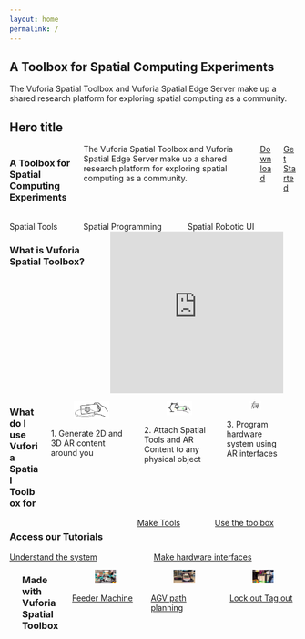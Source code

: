 ```yaml
---
layout: home
permalink: /
---
```

<!--- references for styling: https://bulma.io/documentation/ --->

  <section class="section">
    <div class="container">
      <h1 class="title">A Toolbox for Spatial Computing Experiments</h1>
    </div>
     <div class="container">
      The Vuforia Spatial Toolbox and Vuforia Spatial Edge Server make up a shared research platform for exploring spatial computing as a community.
       </div>
  </section>

<section class="hero">
  <div class="hero-body">
    <div class="container">
      <h1 class="title">
        Hero title
      </h1>
    </div>
  </div>
</section>
<div class="columns is-vcentered  is-multiline ">
  <div class="column is-full">
    <h3>A Toolbox for Spatial Computing Experiments</h3>
      </div>
      <div class="column">
    The Vuforia Spatial Toolbox and Vuforia Spatial Edge Server make up a shared research platform for exploring spatial computing as a community.
  </div>
  <div class="column is-one-fifth">
    <a class="button is-success is-outlined is-pulled-right" href="/docs/use">
         Download
       </a></div>
        <div class="column is-one-fifth">
    <a class="button is-success is-outlined is-pulled-right" href="/docs/use">
      Get Started
    </a>
  </div>
</div>

<div class="columns is-vcentered is-centered  is-multiline ">
  <div class="column is-one-third">
    <img src="resources/distance.gif" alt=""/>
    <div class="column is-full">
        Spatial Tools
    </div>
  </div>
  <div class="column is-one-third">
    <img src="resources/vst.gif" alt=""/>
    <div class="column is-full">
        Spatial Programming
    </div>
  </div>
  <div class="column is-one-third">
    <img src="resources/mir.gif" alt=""/>
    <div class="column is-full">
        Spatial Robotic UI
    </div>
  </div>
  <div class="column is-full">
  &nbsp;
    </div>
</div>


<div class="columns is-vcentered is-centered is-0  is-multiline ">
  <div class="column is-full">
    <h3>What is Vuforia Spatial Toolbox?</h3>
  </div><div class="column is-full" style="position: relative; width: 100%; height: 0; padding-bottom: 56.25%;">
              <iframe src="https://www.youtube.com/embed/JLP2t7yymnQ?rel=0" frameborder="0" allow="autoplay;" allowfullscreen class="video" style="position: absolute;top: 0; left: 0; width: 100%; height: 100%;">
              <img src = "resources/toolboxVideoPlaceholder.jpg" border = "0">
              </iframe>
       </div>
        <div class="column is-full">
         &nbsp;
           </div>
  </div>
  
  <div class="columns is-vcentered is-centered  is-multiline ">
  <div class="column is-full">
  <h3>What do I use Vuforia Spatial Toolbox for</h3>
  </div>
  <div class="column is-one-third">
  <figure class="image is-5by3">
    <img src="resources/what1.jpg" alt="Image of Reality Server"/>
    </figure>
    <div class="column is-info">
        1. Generate 2D and 3D AR content around you 
    </div>
  </div>
  <div class="column is-one-third">
  <figure class="image is-5by3">
    <img src="resources/what3.jpg" alt="Image of Reality Server"/>
    </figure>
    <div class="column">
        2. Attach Spatial Tools and AR  Content to any physical object
    </div>
  </div>
  <div class="column is-one-third">
  <figure class="image is-5by3">
    <img src="resources/what2.jpg" alt="Image of Reality Server"/>
    </figure>
    <div class="column">
        3. Program hardware system using AR interfaces
    </div>
  </div>
   <div class="column is-full">
    &nbsp;
      </div>
</div>

<div class="columns is-vcentered is-centered  is-multiline ">
 <div class="column is-full">
    <h3>Access our Tutorials</h3>
  </div>
  <div class="column is-half">
   <a class="button is-medium is-fullwidth is-info is-outlined" href="https://github.com/ptcrealitylab/vuforia-spatial-toolbox-documentation/tree/master/make%20tools">
   Make Tools</a>
  </div>
  <div class="column is-half">
   <a class="button is-medium is-fullwidth is-info is-outlined" href="https://github.com/ptcrealitylab/vuforia-spatial-toolbox-documentation/tree/master/use">
   Use the toolbox</a>
  </div>
  </div><div class="columns is-vcentered is-centered">
  <div class="column is-half">
   <a class="button is-medium is-fullwidth is-info is-outlined" href="https://github.com/ptcrealitylab/vuforia-spatial-toolbox-documentation/tree/master/understandSystem">
   Understand the system</a>
  </div>
  <div class="column is-half">
    <a class="button is-medium is-fullwidth is-info is-outlined" href="https://github.com/ptcrealitylab/vuforia-spatial-toolbox-documentation/tree/master/interfaceWithHardware">
    Make hardware interfaces</a>
  </div>
</div>


<div class="columns is-vcentered is-centered  is-multiline">
  <div class="column is-full">
    &nbsp;
 </div>
 <div class="column is-full">
    <h3>Made with Vuforia Spatial Toolbox</h3>
  </div>
  <div class="column is-one-third">
  <div class="card">
    <div class="card-image">
        <figure class="image is-5by3">
            <img src="resources/feeder.jpg" alt="Placeholder image">
        </figure>
    </div>
    <div class="card-content">
           <a href="https://www.ptc.com/en/about/reality-lab/portfolio/research/editing-reality">Feeder Machine</a>
    </div>
</div>
  </div>
  <div class="column is-one-third">
<div class="card">
    <div class="card-image">
        <figure class="image is-5by3">
            <img src="resources/frida.jpg" alt="Placeholder image">
        </figure>
    </div>
    <div class="card-content">
        <div class="content">
            <a href="https://www.ptc.com/en/about/reality-lab/portfolio/research/kinetic-ar">AGV path planning</a>
        </div>
    </div>
</div>
  </div>
    <div class="column is-one-third">
  <div class="card">
        <a href="https://www.ptc.com/en/about/reality-lab/portfolio/experiment/editing-ar-in-space">
        <div class="card-image">
          <figure class="image is-5by3">
              <img src="resources/loto.jpg" alt="Placeholder image">
          </figure>      
      </div>
      <div class="card-content">
          Lock out Tag out
      </div>
      </a>
  </div>
  </div>
  </div>